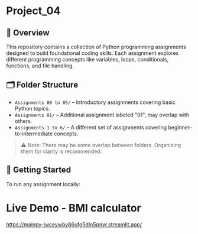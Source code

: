 # Project_04

## 📘 Overview

This repository contains a collection of Python programming assignments designed to build foundational coding skills. Each assignment explores different programming concepts like variables, loops, conditionals, functions, and file handling.

## 🗂️ Folder Structure

- `Assignments 00 to 05/` – Introductory assignments covering basic Python topics.
- `Assignments 01/` – Additional assignment labeled "01", may overlap with others.
- `Assignments 1 to 6/` – A different set of assignments covering beginner-to-intermediate concepts.

> ⚠️ Note: There may be some overlap between folders. Organizing them for clarity is recommended.

## 🚀 Getting Started

To run any assignment locally:

# Live Demo - BMI calculator
https://mainpy-lwceywby86ufg5dln5pnyr.streamlit.app/



